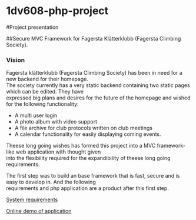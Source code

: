 # 1dv608-php-project

#Project presentation

##Secure MVC Framework for Fagersta Klätterklubb (Fagersta Climbing Society).

### Vision

Fagersta klätterklubb (Fagersta Climbing Society) has been in need for a new backend for their homepage.   
The society currently has a very static backend containing two static pages which can be edited. They have   
expressed big plans and desires for the future of the homepage and wished for the following functionality:
*  A multi user login
*  A photo album with video support
*  A file archive for club protocols written on club meetings
*  A calendar functionality for easily displaying coming events.

Theese long going wishes has formed this project into a MVC framework-like web application with thought given  
into the flexibility required for the expandibility of theese long going requirements.  
   
The first step was to build an base framework that is fast, secure and is easy to develop in. And the following   
requirements and php application are a product after this first step.

[System requirements](Requirements.md)   

[Online demo of application](http://nya.fagerstaklatterklubb.se)
